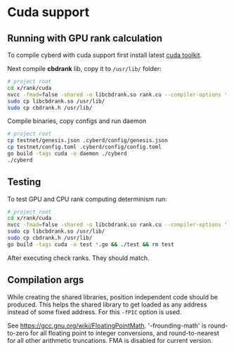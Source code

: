 # Cuda support

## Running with GPU rank calculation
To compile cyberd with cuda support first install latest [cuda toolkit](https://developer.nvidia.com/cuda-downloads).

Next compile **cbdrank** lib, copy it to `/usr/lib/` folder:

```bash
# project root
cd x/rank/cuda
nvcc -fmad=false -shared -o libcbdrank.so rank.cu --compiler-options '-fPIC -frounding-math -fsignaling-nans'
sudo cp libcbdrank.so /usr/lib/
sudo cp cbdrank.h /usr/lib/
```

Compile binaries, copy configs and run daemon
```bash
# project root
cp testnet/genesis.json .cyberd/config/genesis.json
cp testnet/config.toml .cyberd/config/config.toml
go build -tags cuda -o daemon ./cyberd
./cyberd
```

## Testing 
To test GPU and CPU rank computing determinism run:
```bash
# project root
cd x/rank/cuda
nvcc -fmad=false -shared -o libcbdrank.so rank.cu --compiler-options '-fPIC -frounding-math -fsignaling-nans'
sudo cp libcbdrank.so /usr/lib/
sudo cp cbdrank.h /usr/lib/
go build -tags cuda -o test *.go && ./test && rm test
```
After executing check ranks. They should match.

## Compilation args

While creating the shared libraries, position independent code should be produced. This helps the shared library 
 to get loaded as any address instead of some fixed address. For this `-fPIC` option is used.

See https://gcc.gnu.org/wiki/FloatingPointMath. '-frounding-math' is round-to-zero for all floating point to integer
 conversions, and round-to-nearest for all other arithmetic truncations. FMA is disabled for current version. 
 
 